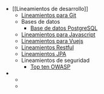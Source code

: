 - [[Lineamientos de desarrollo]]
	- [Lineamientos para Git](https://salsa.crip.conacyt.mx/guidelines/git/)
	- Bases de datos
		- [Base de datos PostgreSQL](https://salsa.crip.conacyt.mx/guidelines/database/)
	- [Lineamientos para Javascript](https://salsa.crip.conacyt.mx/guidelines/javascript/)
	- [Lineamientos para Vuejs](https://salsa.crip.conacyt.mx/guidelines/front-end/)
	- [Lineamientos Restful](https://salsa.crip.conacyt.mx/guidelines/rest/)
	- [Lineamientos JPA](https://salsa.crip.conacyt.mx/guidelines/jpa/)
	- Lineamientos de seguridad
		- [Top ten OWASP](https://owasp.org/www-project-top-ten/)
-
	-
	-